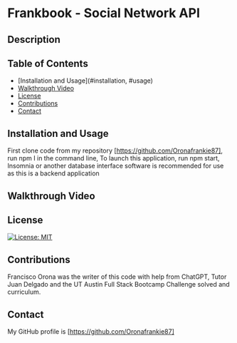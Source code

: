 # Frankbook - Social Network API

## Description 



## Table of Contents

* [Installation and Usage](#installation, #usage)
* [Walkthrough Video](#walkthrough)
* [License](#license)
* [Contributions](#contributions)
* [Contact](#contact)



## Installation and Usage

First clone code from my repository [https://github.com/Oronafrankie87],
run npm I in the command line,
To launch this application, run npm start,
Insomnia or another database interface software is recommended for use as this is a backend application

## Walkthrough Video

## License
[![License: MIT](https://img.shields.io/badge/License-MIT-yellow.svg)](https://opensource.org/licenses/MIT)

## Contributions 
Francisco Orona was the writer of this code with help from ChatGPT, Tutor Juan Delgado and the UT Austin Full Stack Bootcamp Challenge solved and curriculum.

## Contact 
My GitHub profile is [https://github.com/Oronafrankie87]